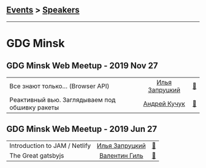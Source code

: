 ## [Events](../README.md) > [Speakers](../speakers.md)
---

# GDG Minsk

## GDG Minsk Web Meetup - 2019 Nov 27 
| | | |
| --- | :---: | --- |
| Все знают только… (Browser API)  |  [Илья Запруцкий](../../speakers/Илья%20Запруцкий.md)  | [:notebook:](https://drive.google.com/open?id=1qDIkvU31NLZ1nEns2A_U_BVBlxC0Cn_r)   |
| Реактивный вью. Заглядываем под обшивку ракеты  |  [Андрей Кучук](../../speakers/Андрей%20Кучук.md)  | [:notebook:](https://drive.google.com/open?id=1kS3LWvLPfeLoDdccBwLkWPign-X8oonS)   |
## GDG Minsk Web Meetup - 2019 Jun 27 
| | | |
| --- | :---: | --- |
| Introduction to JAM &#x2F; Netlify  |  [Илья Запруцкий](../../speakers/Илья%20Запруцкий.md)  | [:notebook:](https://drive.google.com/drive/folders/1gfK31vKxdxPqnAibZmNYJTRGOsGtfcVz)   |
| The Great gatsbyjs  |  [Валентин Гиль](../../speakers/Валентин%20Гиль.md)  | [:notebook:](https://drive.google.com/drive/folders/1gfK31vKxdxPqnAibZmNYJTRGOsGtfcVz)   |
